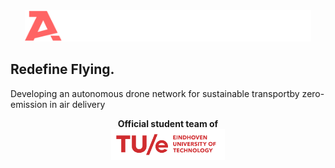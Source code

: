 <div align="center">
<a href="https://aeroteameindhoven.nl">
<img height="50px" src="/branding/aero-logo.svg" />
</a>
</div>

## Redefine Flying.

Developing an autonomous drone network for sustainable transportby zero-emission in air delivery

<div align="center">
  <b>Official student team of</b>
  <br/>
  <a href="https://tue.nl/en">
    <img height="50px" alt="TU/e" src="/branding/TUe-logo-descriptor-line-scarlet-pantone711c.svg" />
  </a>
</div>
